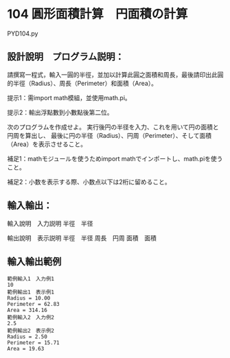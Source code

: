 # 104 圓形面積計算　円面積の計算
PYD104.py
## 設計說明　プログラム説明：
請撰寫一程式，輸入一圓的半徑，並加以計算此圓之面積和周長，最後請印出此圓的半徑（Radius）、周長（Perimeter）和面積（Area）。

提示1：需import math模組，並使用math.pi。

提示2：輸出浮點數到小數點後第二位。

次のプログラムを作成せよ。
実行後円の半径を入力、これを用いて円の面積と円周を算出し、
最後に円の半径（Radius）、円周（Perimeter）、そして面積（Area）を表示させること。

補足1：mathモジュールを使うためimport mathでインポートし、math.piを使うこと。

補足2：小数を表示する際、小数点以下は2桁に留めること。

## 輸入輸出：
輸入說明　入力説明
半徑　半径

輸出說明　表示説明
半徑　半径
周長　円周
面積　面積

## 輸入輸出範例
```
範例輸入1　入力例1
10
範例輸出1　表示例1
Radius = 10.00
Perimeter = 62.83
Area = 314.16
範例輸入2　入力例2
2.5
範例輸出2　表示例2
Radius = 2.50
Perimeter = 15.71
Area = 19.63
```
